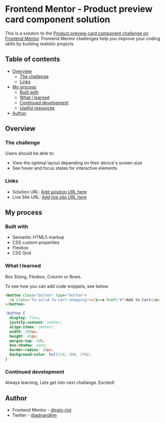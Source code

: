 # Frontend Mentor - Product preview card component solution

This is a solution to the [Product preview card component challenge on Frontend Mentor](https://www.frontendmentor.io/challenges/product-preview-card-component-GO7UmttRfa). Frontend Mentor challenges help you improve your coding skills by building realistic projects.

## Table of contents

- [Overview](#overview)
  - [The challenge](#the-challenge)
  - [Links](#links)
- [My process](#my-process)
  - [Built with](#built-with)
  - [What I learned](#what-i-learned)
  - [Continued development](#continued-development)
  - [Useful resources](#useful-resources)
- [Author](#author)

## Overview

### The challenge

Users should be able to:

- View the optimal layout depending on their device's screen size
- See hover and focus states for interactive elements

### Links

- Solution URL: [Add solution URL here](https://your-solution-url.com)
- Live Site URL: [Add live site URL here](https://your-live-site-url.com)

## My process

### Built with

- Semantic HTML5 markup
- CSS custom properties
- Flexbox
- CSS Grid

### What I learned

Box Sizing, Flexbox, Column or Rows.

To see how you can add code snippets, see below:

```html
<button class="button" type="button">
  <i class="fa-solid fa-cart-shopping"></i><a href="#">Add to Cart</a>
</button>
```

```css
.button {
  display: flex;
  justify-content: center;
  align-items: center;
  width: 200px;
  height: 45px;
  margin-top: 10%;
  box-shadow: none;
  border-radius: 10px;
  background-color: hsl(158, 36%, 37%);
}
```

### Continued development

Always learning, Lets get into next challange. Excited!

## Author

- Frontend Mentor - [@rain-riot](https://www.frontendmentor.io/profile/rain-riot)
- Twitter - [@adnandhm](https://www.twitter.com/adnandhm)
